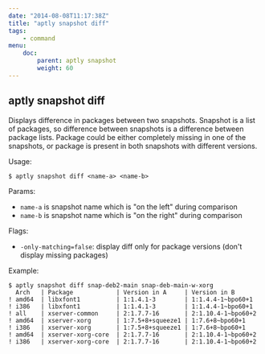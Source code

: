 ```yaml
---
date: "2014-08-08T11:17:38Z"
title: "aptly snapshot diff"
tags:
    - command
menu:
    doc:
        parent: aptly snapshot
        weight: 60
---
```


aptly snapshot diff
-------------------

Displays difference in packages between two snapshots. Snapshot is a
list of packages, so difference between snapshots is a difference
between package lists. Package could be either completely missing in one
of the snapshots, or package is present in both snapshots with different
versions.

Usage:

    $ aptly snapshot diff <name-a> <name-b>

Params:

-   `name-a` is snapshot name which is "on the left" during comparison
-   `name-b` is snapshot name which is "on the right" during comparison

Flags:

-   `-only-matching=false`: display diff only for package versions
    (don't display missing packages)

Example:

    $ aptly snapshot diff snap-deb2-main snap-deb-main-w-xorg
      Arch   | Package            | Version in A     | Version in B
    ! amd64  | libxfont1          | 1:1.4.1-3        | 1:1.4.4-1~bpo60+1
    ! i386   | libxfont1          | 1:1.4.1-3        | 1:1.4.4-1~bpo60+1
    ! all    | xserver-common     | 2:1.7.7-16       | 2:1.10.4-1~bpo60+2
    ! amd64  | xserver-xorg       | 1:7.5+8+squeeze1 | 1:7.6+8~bpo60+1
    ! i386   | xserver-xorg       | 1:7.5+8+squeeze1 | 1:7.6+8~bpo60+1
    ! amd64  | xserver-xorg-core  | 2:1.7.7-16       | 2:1.10.4-1~bpo60+2
    ! i386   | xserver-xorg-core  | 2:1.7.7-16       | 2:1.10.4-1~bpo60+2

 
